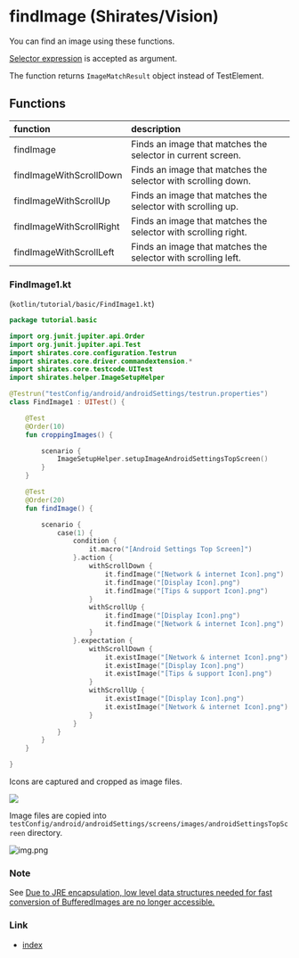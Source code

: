 # findImage (Shirates/Vision)

You can find an image using these functions.

[Selector expression](../../selector_and_nickname/selector_expression.md) is accepted as argument.

The function returns `ImageMatchResult` object instead of TestElement.

## Functions

| function                 | description                                                    |
|:-------------------------|:---------------------------------------------------------------|
| findImage                | Finds an image that matches the selector in current screen.    |
| findImageWithScrollDown  | Finds an image that matches the selector with scrolling down.  |
| findImageWithScrollUp    | Finds an image that matches the selector with scrolling up.    |
| findImageWithScrollRight | Finds an image that matches the selector with scrolling right. |
| findImageWithScrollLeft  | Finds an image that matches the selector with scrolling left.  |

### FindImage1.kt

(`kotlin/tutorial/basic/FindImage1.kt`)

```kotlin
package tutorial.basic

import org.junit.jupiter.api.Order
import org.junit.jupiter.api.Test
import shirates.core.configuration.Testrun
import shirates.core.driver.commandextension.*
import shirates.core.testcode.UITest
import shirates.helper.ImageSetupHelper

@Testrun("testConfig/android/androidSettings/testrun.properties")
class FindImage1 : UITest() {

    @Test
    @Order(10)
    fun croppingImages() {

        scenario {
            ImageSetupHelper.setupImageAndroidSettingsTopScreen()
        }
    }

    @Test
    @Order(20)
    fun findImage() {

        scenario {
            case(1) {
                condition {
                    it.macro("[Android Settings Top Screen]")
                }.action {
                    withScrollDown {
                        it.findImage("[Network & internet Icon].png")
                        it.findImage("[Display Icon].png")
                        it.findImage("[Tips & support Icon].png")
                    }
                    withScrollUp {
                        it.findImage("[Display Icon].png")
                        it.findImage("[Network & internet Icon].png")
                    }
                }.expectation {
                    withScrollDown {
                        it.existImage("[Network & internet Icon].png")
                        it.existImage("[Display Icon].png")
                        it.existImage("[Tips & support Icon].png")
                    }
                    withScrollUp {
                        it.existImage("[Display Icon].png")
                        it.existImage("[Network & internet Icon].png")
                    }
                }
            }
        }
    }

}
```

Icons are captured and cropped as image files.

![](../../_images/crop_icon.png)

Image files are copied into `testConfig/android/androidSettings/screens/images/androidSettingsTopScreen` directory.

![img.png](../../_images/prepare_image.png)

### Note

See [Due to JRE encapsulation, low level data structures needed for fast conversion of BufferedImages are no longer accessible.](../../../troubleshooting/errors/dueToJREencapsulationLowLevelDataStructuresNeededForFastConversionOfBufferedImagesAreNoLongerAccessible.md)

### Link

- [index](../../../../index.md)

